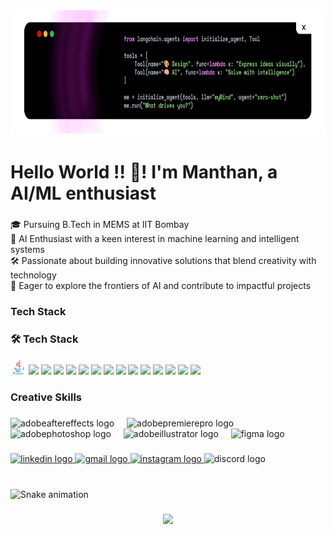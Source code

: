 <div align="center">
  <img height="200" src="Linkedin Cover-9.png"  />
</div>

###

<h1 align="left">Hello World !! 👋! I'm Manthan, a AI/ML enthusiast</h1>

###

<p align="left">🎓 Pursuing B.Tech in MEMS  at IIT Bombay<br>🤖 AI Enthusiast with a keen interest in machine learning and intelligent systems<br>🛠️ Passionate about building innovative solutions that blend creativity with technology<br>🚀 Eager to explore the frontiers of AI and contribute to impactful projects</p>

###

<h3 align="left">Tech Stack</h3>

###

### 🛠️ Tech Stack

<p align="left">
  <img src="java-original.svg" height="25" />
  <img src="https://cdn.jsdelivr.net/gh/devicons/devicon/icons/python/python-original.svg" height="25" />
  <img src="https://cdn.jsdelivr.net/gh/devicons/devicon/icons/jupyter/jupyter-original-wordmark.svg" height="25" />
  <img src="https://cdn.jsdelivr.net/gh/devicons/devicon/icons/anaconda/anaconda-original.svg" height="25" />
  <img src="https://cdn.jsdelivr.net/gh/devicons/devicon/icons/numpy/numpy-original.svg" height="25" />
  <img src="https://cdn.jsdelivr.net/gh/devicons/devicon/icons/tensorflow/tensorflow-original.svg" height="25" />
  <img src="https://cdn.jsdelivr.net/gh/devicons/devicon/icons/pytorch/pytorch-original.svg" height="25" />
  <img src="https://cdn.jsdelivr.net/gh/devicons/devicon/icons/javascript/javascript-original.svg" height="25" />
  <img src="https://cdn.jsdelivr.net/gh/devicons/devicon/icons/typescript/typescript-original.svg" height="25" />
  <img src="https://cdn.jsdelivr.net/gh/devicons/devicon/icons/react/react-original.svg" height="25" />
  <img src="https://cdn.jsdelivr.net/gh/devicons/devicon/icons/nextjs/nextjs-original.svg" height="25" />
  <img src="https://cdn.jsdelivr.net/gh/devicons/devicon/icons/html5/html5-original.svg" height="25" />
  <img src="https://cdn.jsdelivr.net/gh/devicons/devicon/icons/css3/css3-original.svg" height="25" />
  <img src="https://cdn.jsdelivr.net/gh/devicons/devicon/icons/cplusplus/cplusplus-original.svg" height="25" />
  <img src="https://skillicons.dev/icons?i=tailwind" height="25" />
</p>



###

<h3 align="left">Creative Skills</h3>

###

<div align="left">
  <img src="https://skillicons.dev/icons?i=ae" height="30" alt="adobeaftereffects logo"  />
  <img width="12" />
  <img src="https://skillicons.dev/icons?i=pr" height="30" alt="adobepremierepro logo"  />
  <img width="12" />
  <img src="https://skillicons.dev/icons?i=ps" height="30" alt="adobephotoshop logo"  />
  <img width="12" />
  <img src="https://skillicons.dev/icons?i=ai" height="30" alt="adobeillustrator logo"  />
  <img width="12" />
  <img src="https://cdn.jsdelivr.net/gh/devicons/devicon/icons/figma/figma-original.svg" height="30" alt="figma logo"  />
</div>

###

<div align="left">
  <a href="https://www.linkedin.com/in/manthan-p-6457b3313/" target="_blank">
    <img src="https://img.shields.io/static/v1?message=LinkedIn&logo=linkedin&label=&color=0077B5&logoColor=white&labelColor=&style=for-the-badge" height="30" alt="linkedin logo"  />
  </a>
  <a href="pattedamanthan@gmail.com" target="_blank">
    <img src="https://img.shields.io/static/v1?message=Gmail&logo=gmail&label=&color=D14836&logoColor=white&labelColor=&style=for-the-badge" height="30" alt="gmail logo"  />
  </a>
  <a href="https://www.instagram.com/manthan_spryzen/" target="_blank">
    <img src="https://img.shields.io/static/v1?message=Instagram&logo=instagram&label=&color=E4405F&logoColor=whit&labelColor=&style=for-the-badge" height="30" alt="instagram logo"  />
  </a>
  <img src="https://img.shields.io/static/v1?message=Discord&logo=discord&label=&color=7289DA&logoColor=white&labelColor=&style=for-the-badge" height="30" alt="discord logo"  />
</div>

###

<br clear="both">

<img src="https://raw.githubusercontent.com/manthan9986/manthan9986/output/snake.svg" alt="Snake animation" />

###

<div align="center">
  <img src="https://profile-counter.glitch.me/manthan9986/count.svg?"  />
</div>

###

<picture>
  <source media="(prefers-color-scheme: dark)" srcset="https://raw.githubusercontent.com/manthan9986/manthan9986/output/github-snake-dark.svg" />
  <source media="(prefers-color-scheme: light)" srcset="https://raw.githubusercontent.com/manthan9986/manthan9986/output/github-snake.svg" />
</picture>

###
